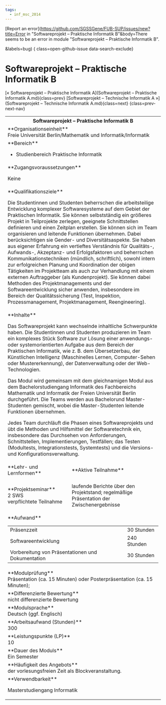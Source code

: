```yaml
---
tags:
  - inf_msc_2014
---
```

[Report an error](https://github.com/SGSSGene/FUB-SUP/issues/new?title=Error in "Softwareprojekt – Praktische Informatik B"&body=There seems to be an error in module "Softwareprojekt – Praktische Informatik B".

<Describe here a slightly more detailed description of what is wrong>&labels=bug)
{ class=open-github-issue data-search-exclude}

# Softwareprojekt – Praktische Informatik B

[« Softwareprojekt – Praktische Informatik A](Softwareprojekt – Praktische Informatik A.md){class=prev}
[Softwareprojekt – Technische Informatik A »](Softwareprojekt – Technische Informatik A.md){class=next}
{class=prev-next-nav}

<table markdown id="moduledesc">
<tr markdown class="moduledesc_head"><th colspan="2">Softwareprojekt – Praktische Informatik B </th></tr>
<tr markdown><td colspan="2">**Organisationseinheit**   <br>Freie Universität Berlin/Mathematik und Informatik/Informatik</td></tr>

<tr markdown><td colspan="2">**Bereich**<br>


- Studienbereich Praktische Informatik

</td></tr>

<tr markdown><td colspan="2">**Zugangsvoraussetzungen** <br>

Keine


</td></tr>
<tr markdown><td colspan="2">**Qualifikationsziele**    <br>

Die Studentinnen und Studenten beherrschen die arbeitsteilige Entwicklung
komplexer Softwaresysteme auf dem Gebiet der Praktischen Informatik. Sie
können selbstständig ein größeres Projekt in Teilprojekte zerlegen,
geeignete Schnittstellen definieren und einen Zeitplan erstellen. Sie können
sich im Team organisieren und leitende Funktionen übernehmen. Dabei
berücksichtigen sie Gender- und Diversitätsaspekte. Sie haben aus eigener
Erfahrung ein vertieftes Verständnis für Qualitäts-, Aufwands-, Akzeptanz-
und Erfolgsfaktoren und beherrschen Kommunikationstechniken (mündlich,
schriftlich), sowohl intern zur erfolgreichen Planung und Koordination der
obigen Tätigkeiten im Projektteam als auch zur Verhandlung mit einem
externen Auftraggeber (als Kundenprojekt). Sie können dabei Methoden des
Projektmanagements und der Softwareentwicklung sicher anwenden, insbesondere
im Bereich der Qualitätssicherung (Test, Inspektion, Prozessmanagement,
Projektmanagement, Reengineering).


</td></tr>
<tr markdown><td colspan="2">**Inhalte**                <br>

Das Softwareprojekt kann wechselnde inhaltliche Schwerpunkte haben. Die
Studentinnen und Studenten produzieren im Team ein komplexes Stück Software
zur Lösung einer anwendungs- oder systemorientierten Aufgabe aus dem Bereich
der Praktischen Informatik, wie z. B. dem Übersetzerbau, der Künstlichen
Intelligenz (Maschinelles Lernen, Computer-Sehen oder Mustererkennung), der
Datenverwaltung oder der Web-Technologien.

Das Modul wird gemeinsam mit dem
gleichnamigen Modul aus dem Bachelorstudiengang Informatik des Fachbereichs
Mathematik und Informatik der Freien Universität Berlin durchgeführt. Die
Teams werden aus Bachelorund Master-Studenten gemischt, wobei die
Master-Studenten leitende Funktionen übernehmen.

Jedes Team durchläuft die
Phasen eines Softwareprojekts und übt die Methoden und Hilfsmittel der
Softwaretechnik ein, insbesondere das Durchsehen von Anforderungen,
Schnittstellen, Implementierungen, Testfällen; das Testen (Modultests,
Integrationstests, Systemtests) und die Versions- und
Konfigurationsverwaltung.


</td></tr>

<tr markdown><td>**Lehr- und Lernformen**</td><td>**Aktive Teilnahme**</td></tr>
<tr markdown><td> **Projektseminar** <br>2 SWS <br> verpflichtete Teilnahme</td><td>

laufende Berichte über den Projektstand; regelmäßige Präsentation der Zwischenergebnisse
</td></tr>
<tr markdown><td colspan="2">**Aufwand**                <br>
<table class="aufwand_table">
<tr><td>Präsenzzeit</td><td>30 Stunden</td></tr>
<tr><td>Softwareentwicklung</td><td>240 Stunden</td></tr>
<tr><td>Vorbereitung von Präsentationen und Dokumentation</td><td>30 Stunden</td></tr>
</table>

</td></tr>
<tr markdown><td colspan="2">**Modulprüfung**             <br>Präsentation (ca. 15 Minuten) oder Posterpräsentation (ca. 15 Minuten);


</td></tr>
<tr markdown><td colspan="2">**Differenzierte Bewertung** <br>nicht differenzierte Bewertung

</td></tr>
<tr markdown><td colspan="2">**Modulsprache**             <br>Deutsch (ggf. Englisch)</td></tr>
<tr markdown><td colspan="2">**Arbeitsaufwand (Stunden)** <br>300</td></tr>
<tr markdown><td colspan="2">**Leistungspunkte (LP)**     <br>10</td></tr>
<tr markdown><td colspan="2">**Dauer des Moduls**         <br>Ein Semester</td></tr>
<tr markdown><td colspan="2">**Häufigkeit des Angebots**  <br>der vorlesungsfreien Zeit als Blockveranstaltung.</td></tr>
<tr markdown><td colspan="2">**Verwendbarkeit**           <br>

Masterstudiengang Informatik


</td></tr>

</table>
